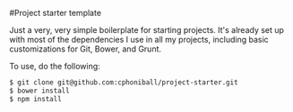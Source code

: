 #Project starter template

Just a very, very simple boilerplate for starting projects. It's already set up with most of the dependencies I use in all my projects, including basic customizations for Git, Bower, and Grunt.

To use, do the following:

```bash
$ git clone git@github.com:cphoniball/project-starter.git
$ bower install
$ npm install
```